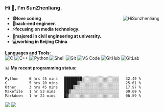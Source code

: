
### Hi 👋, I'm SunZhenliang.
<img align="right"  src="https://github-readme-stats.vercel.app/api?username=HiSunzhenliang&count_private=true&show_icons=true" alt="HiSunzhenliang" />

- **😄love coding**
- **🔭back-end engineer.**
- **⚡focusing on **media technology**.**
- **🏢majored in civil engineering at university.**
- **💻working in Beijing China.**

**Languages and Tools:**  
![C](https://img.shields.io/badge/-00599C?style=flat-square&logo=c&logoColor=white)
![C++](https://img.shields.io/badge/-C++-00599C?style=flat-square&logo=c%2B%2B&logoColor=white)
![Python](https://img.shields.io/badge/-Python-8fcfd1?style=flat-square&logo=Python)
![Shell](https://img.shields.io/badge/-Shell-blasck?style=flat-square&logo=Shell)
![Git](https://img.shields.io/badge/-Git-black?style=flat-square&logo=git)
![VS Code](https://img.shields.io/badge/-VS%20Code-007ACC?style=flat-square&logo=visual-studio-code)
![GitHub](https://img.shields.io/badge/-GitHub-181717?style=flat-square&logo=github)
![GitLab](https://img.shields.io/badge/-GitLab-FCA121?style=flat-square&logo=gitlab)

📊 **My recent programming status:**
<!--START_SECTION:waka-->
```text
Python     6 hrs 45 mins   ████████░░░░░░░░░░░░░░░░░   32.40 % 
C          5 hrs 20 mins   ██████▒░░░░░░░░░░░░░░░░░░   25.61 % 
Other      3 hrs 45 mins   ████▒░░░░░░░░░░░░░░░░░░░░   17.97 % 
Makefile   1 hr 53 mins    ██▒░░░░░░░░░░░░░░░░░░░░░░   09.09 % 
Markdown   1 hr 22 mins    █▓░░░░░░░░░░░░░░░░░░░░░░░   06.59 % 
```
<!--END_SECTION:waka-->
[![](https://img.shields.io/badge/OS-Deepin%20Linux-33aadd?style=flat&logo=deepin-linux&logoColor=ffffff)](https://www.deepin.org/zh/)
![](https://visitor-badge.glitch.me/badge?page_id=HiSunzhenliang.readme)

